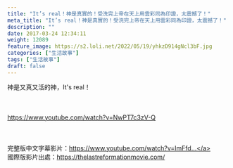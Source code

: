 ```yaml
---
title: "It’s real！神是真實的！受洗完上帝在天上用雲彩同為印證，太震撼了！"
meta_title: "It’s real！神是真實的！受洗完上帝在天上用雲彩同為印證，太震撼了！"
description: ""
date: 2017-03-24 12:34:11
weight: 12089
feature_image: https://s2.loli.net/2022/05/19/yhkzD914gNcl3bF.jpg
categories: ["生活故事"]
tags: ["生活故事"]
draft: false
---
```


神是又真又活的神，It's real！<br />
<br />
&nbsp;<br />
<br />
https://www.youtube.com/watch?v=NwPT7c3zV-Q<br />
<br />
&nbsp;<br />
<br />
完整版中文字幕影片：<a class="yt-uix-sessionlink " href="https://www.youtube.com/watch?v=ImFfdWY_lhA" data-sessionlink="itct=CDAQ6TgYACITCN6c0ujp7dICFQOVWAods6EHmyj4HQ" data-url="https://www.youtube.com/watch?v=ImFfdWY_lhA">https://www.youtube.com/watch?v=ImFfd...</a><br />
國際版影片出處：<a class="yt-uix-servicelink " href="https://thelastreformationmovie.com/" target="_blank" rel="nofollow noopener" data-servicelink="CDAQ6TgYACITCN6c0ujp7dICFQOVWAods6EHmyj4HQ" data-target-new-window="True" data-url="https://thelastreformationmovie.com/">https://thelastreformationmovie.com/</a>
        